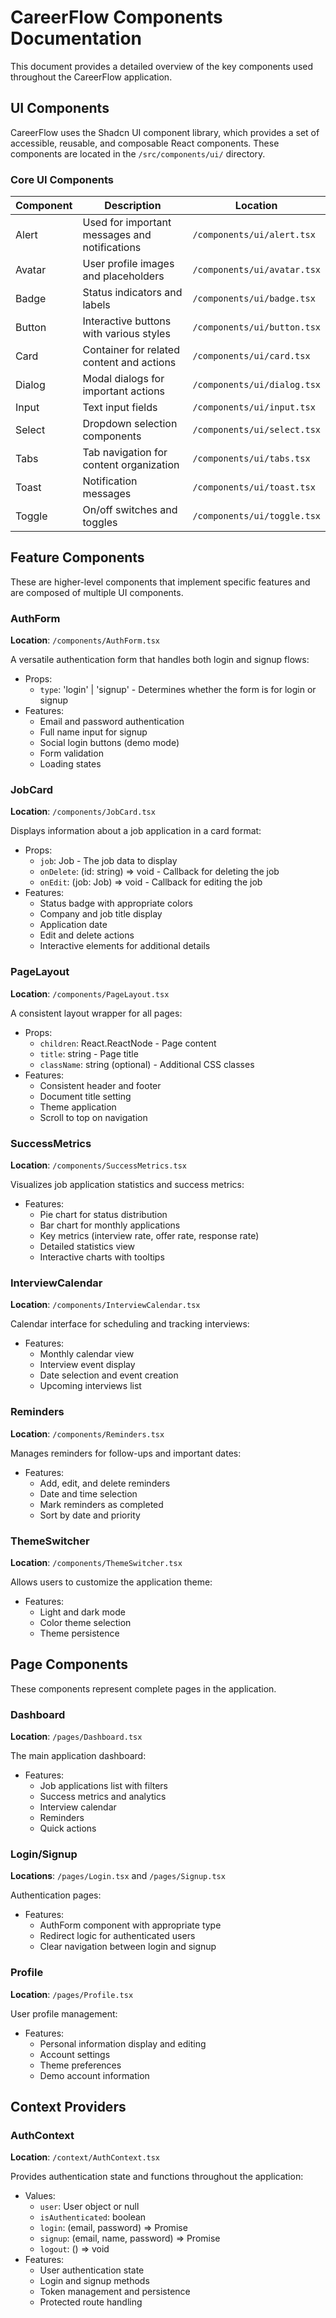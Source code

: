 
# CareerFlow Components Documentation

This document provides a detailed overview of the key components used throughout the CareerFlow application.

## UI Components

CareerFlow uses the Shadcn UI component library, which provides a set of accessible, reusable, and composable React components. These components are located in the `/src/components/ui/` directory.

### Core UI Components

| Component | Description | Location |
|-----------|-------------|----------|
| Alert | Used for important messages and notifications | `/components/ui/alert.tsx` |
| Avatar | User profile images and placeholders | `/components/ui/avatar.tsx` |
| Badge | Status indicators and labels | `/components/ui/badge.tsx` |
| Button | Interactive buttons with various styles | `/components/ui/button.tsx` |
| Card | Container for related content and actions | `/components/ui/card.tsx` |
| Dialog | Modal dialogs for important actions | `/components/ui/dialog.tsx` |
| Input | Text input fields | `/components/ui/input.tsx` |
| Select | Dropdown selection components | `/components/ui/select.tsx` |
| Tabs | Tab navigation for content organization | `/components/ui/tabs.tsx` |
| Toast | Notification messages | `/components/ui/toast.tsx` |
| Toggle | On/off switches and toggles | `/components/ui/toggle.tsx` |

## Feature Components

These are higher-level components that implement specific features and are composed of multiple UI components.

### AuthForm

**Location**: `/components/AuthForm.tsx`

A versatile authentication form that handles both login and signup flows:

- Props:
  - `type`: 'login' | 'signup' - Determines whether the form is for login or signup
- Features:
  - Email and password authentication
  - Full name input for signup
  - Social login buttons (demo mode)
  - Form validation
  - Loading states

### JobCard

**Location**: `/components/JobCard.tsx`

Displays information about a job application in a card format:

- Props:
  - `job`: Job - The job data to display
  - `onDelete`: (id: string) => void - Callback for deleting the job
  - `onEdit`: (job: Job) => void - Callback for editing the job
- Features:
  - Status badge with appropriate colors
  - Company and job title display
  - Application date
  - Edit and delete actions
  - Interactive elements for additional details

### PageLayout

**Location**: `/components/PageLayout.tsx`

A consistent layout wrapper for all pages:

- Props:
  - `children`: React.ReactNode - Page content
  - `title`: string - Page title
  - `className`: string (optional) - Additional CSS classes
- Features:
  - Consistent header and footer
  - Document title setting
  - Theme application
  - Scroll to top on navigation

### SuccessMetrics

**Location**: `/components/SuccessMetrics.tsx`

Visualizes job application statistics and success metrics:

- Features:
  - Pie chart for status distribution
  - Bar chart for monthly applications
  - Key metrics (interview rate, offer rate, response rate)
  - Detailed statistics view
  - Interactive charts with tooltips

### InterviewCalendar

**Location**: `/components/InterviewCalendar.tsx`

Calendar interface for scheduling and tracking interviews:

- Features:
  - Monthly calendar view
  - Interview event display
  - Date selection and event creation
  - Upcoming interviews list

### Reminders

**Location**: `/components/Reminders.tsx`

Manages reminders for follow-ups and important dates:

- Features:
  - Add, edit, and delete reminders
  - Date and time selection
  - Mark reminders as completed
  - Sort by date and priority

### ThemeSwitcher

**Location**: `/components/ThemeSwitcher.tsx`

Allows users to customize the application theme:

- Features:
  - Light and dark mode
  - Color theme selection
  - Theme persistence

## Page Components

These components represent complete pages in the application.

### Dashboard

**Location**: `/pages/Dashboard.tsx`

The main application dashboard:

- Features:
  - Job applications list with filters
  - Success metrics and analytics
  - Interview calendar
  - Reminders
  - Quick actions

### Login/Signup

**Locations**: `/pages/Login.tsx` and `/pages/Signup.tsx`

Authentication pages:

- Features:
  - AuthForm component with appropriate type
  - Redirect logic for authenticated users
  - Clear navigation between login and signup

### Profile

**Location**: `/pages/Profile.tsx`

User profile management:

- Features:
  - Personal information display and editing
  - Account settings
  - Theme preferences
  - Demo account information

## Context Providers

### AuthContext

**Location**: `/context/AuthContext.tsx`

Provides authentication state and functions throughout the application:

- Values:
  - `user`: User object or null
  - `isAuthenticated`: boolean
  - `login`: (email, password) => Promise
  - `signup`: (email, name, password) => Promise
  - `logout`: () => void
- Features:
  - User authentication state
  - Login and signup methods
  - Token management and persistence
  - Protected route handling
